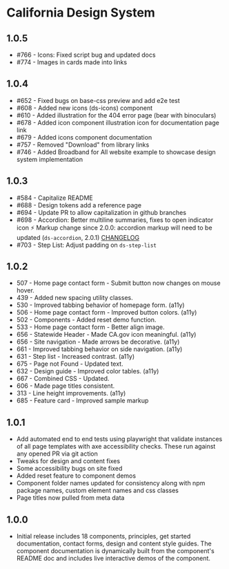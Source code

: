 # California Design System

## 1.0.5

- #766 - Icons: Fixed script bug and updated docs
- #774 - Images in cards made into links

## 1.0.4

- #652 - Fixed bugs on base-css preview and add e2e test
- #608 - Added new icons (ds-icons) component
- #610 - Added illustration for the 404 error page (bear with binoculars)
- #678 - Added icon component illustration icon for documentation page link
- #679 - Added icons component documentation
- #757 - Removed "Download" from library links
- #746 - Added Broadband for All website example to showcase design system implementation

## 1.0.3

- #584 - Capitalize README
- #688 - Design tokens add a reference page
- #694 - Update PR to allow capitalization in github branches
- #698 - Accordion: Better multiline summaries, fixes to open indicator icon
        ⚡️ Markup change since 2.0.0: accordion markup will need to be updated (`ds-accordion`, 2.0.1) 
        [CHANGELOG](https://github.com/cagov/design-system/blob/main/components/accordion/CHANGELOG.md)
- #703 - Step List: Adjust padding on `ds-step-list`

## 1.0.2

- 507 - Home page contact form - Submit button now changes on mouse hover.
- 439 - Added new spacing utility classes.
- 530 - Improved tabbing behavior of homepage form. (a11y)
- 506 - Home page contact form - Improved button colors. (a11y)
- 502 - Components - Added reset demo function.
- 533 - Home page contact form - Better align image.
- 656 - Statewide Header - Made CA.gov icon meaningful. (a11y)
- 656 - Site navigation - Made arrows be decorative. (a11y)
- 661 - Improved tabbing behavior on side navigation. (a11y)
- 631 - Step list - Increased contrast. (a11y)
- 675 - Page not Found - Updated text.
- 632 - Design guide - Improved color tables. (a11y)
- 667 - Combined CSS - Updated.
- 606 - Made page titles consistent.
- 313 - Line height improvements. (a11y)
- 685 - Feature card - Improved sample markup

## 1.0.1

- Add automated end to end tests using playwright that validate instances of all page templates with axe accessibility checks. These run against any opened PR via git action
- Tweaks for design and content fixes
- Some accessibility bugs on site fixed
- Added reset feature to component demos
- Component folder names updated for consistency along with npm package names, custom element names and css classes
- Page titles now pulled from meta data

## 1.0.0

* Initial release includes 18 components, principles, get started documentation, contact forms, design and content style guides. The component documentation is dynamically built from the component's README doc and includes live interactive demos of the component.
